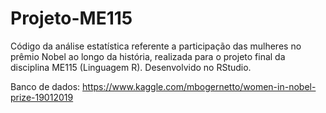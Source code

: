 # Projeto-ME115
Código da análise estatística referente a participação das mulheres no prêmio Nobel ao longo da história, realizada para o projeto final da disciplina ME115 (Linguagem R).
Desenvolvido no RStudio.

Banco de dados: https://www.kaggle.com/mbogernetto/women-in-nobel-prize-19012019
